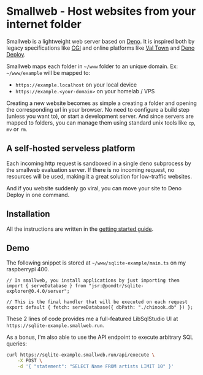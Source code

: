 # Smallweb - Host websites from your internet folder

Smallweb is a lightweight web server based on [Deno](https://deno.com). It is inspired both by legacy specifications like [CGI](https://en.wikipedia.org/wiki/Common_Gateway_Interface) and online platforms like [Val Town](https://val.town) and [Deno Deploy](https://deno.com/deploy).

Smallweb maps each folder in `~/www` folder to an unique domain. Ex: `~/www/example` will be mapped to:

- `https://example.localhost` on your local device
- `https://example.<your-domain>` on your homelab / VPS

Creating a new website becomes as simple a creating a folder and opening the corresponding url in your browser. No need to configure a build step (unless you want to), or start a development server. And since servers are mapped to folders, you can manage them using standard unix tools like `cp`, `mv` or `rm`.

## A self-hosted serveless platform

Each incoming http request is sandboxed in a single deno subprocess by the smallweb evaluation server. If there is no incoming request, no resources will be used, making it a great solution for low-traffic websites.

And if you website suddenly go viral, you can move your site to Deno Deploy in one command.

## Installation

All the instructions are written in the [getting started guide](https://docs.smallweb.run).

## Demo

The following snippet is stored at `~/www/sqlite-example/main.ts` on my raspberrypi 400.

```tsx
// In smallweb, you install applications by just importing them
import { serveDatabase } from "jsr:@pomdtr/sqlite-explorer@0.4.0/server";

// This is the final handler that will be executed on each request
export default { fetch: serveDatabase({ dbPath: "./chinook.db" }) };
```

These 2 lines of code provides me a full-featured LibSqlStudio UI at `https://sqlite-example.smallweb.run`.

As a bonus, I'm also able to use the API endpoint to execute arbitrary SQL queries:

```sh
curl https://sqlite-example.smallweb.run/api/execute \
    -X POST \
    -d '{ "statement": "SELECT Name FROM artists LIMIT 10" }'
```
